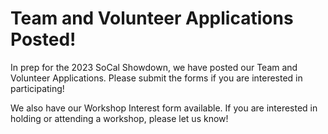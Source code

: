 # Team and Volunteer Applications Posted!

In prep for the 2023 SoCal Showdown, we have posted our Team and Volunteer Applications. Please submit the forms if you are interested in participating!

We also have our Workshop Interest form available. If you are interested in holding or attending a workshop, please let us know!
